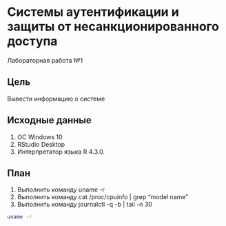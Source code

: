 # Системы аутентификации и защиты от несанкционированного доступа

Лабораторная работа №1

## Цель

Вывести информацию о системе

## Исходные данные

1.  ОС Windows 10
2.  RStudio Desktop
3.  Интерпретатор языка R 4.3.0.

## План

1.  Выполнить команду uname -r
2.  Выполнить команду cat /proc/cpuinfo | grep “model name”
3.  Выполнить команду journalctl -q -b | tail -n 30

``` bash
uname -r
```
